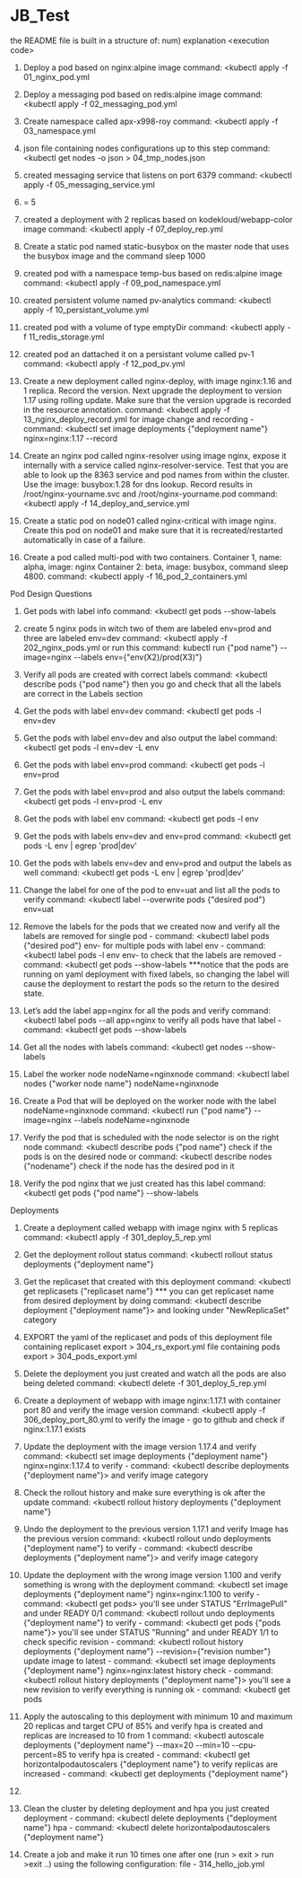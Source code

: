 # JB_Test
the README file is built in a structure of:
num) explanation
\<execution code\>


1) Deploy a pod based on nginx:alpine image
command: \<kubectl apply -f 01_nginx_pod.yml

2) Deploy a messaging pod based on redis:alpine image
command: \<kubectl apply -f 02_messaging_pod.yml

3) Create namespace called apx-x998-roy
command: \<kubectl apply -f 03_namespace.yml

4) json file containing nodes configurations up to this step
command: \<kubectl get nodes -o json > 04_tmp_nodes.json

5) created messaging service that listens on port 6379
command: \<kubectl apply -f 05_messaging_service.yml

6) = 5

7) created a deployment with 2 replicas based on kodekloud/webapp-color image
command: \<kubectl apply -f 07_deploy_rep.yml

8) Create a static pod named static-busybox on the master node that uses the busybox
image and the command sleep 1000


9) created pod with a namespace temp-bus based on redis:alpine image
command: \<kubectl apply -f 09_pod_namespace.yml

10) created persistent volume named pv-analytics
command: \<kubectl apply -f 10_persistant_volume.yml

11) created pod with a volume of type emptyDir
command: \<kubectl apply -f 11_redis_storage.yml

12) created pod an dattached it on a persistant volume called pv-1
command: \<kubectl apply -f 12_pod_pv.yml

13) Create a new deployment called nginx-deploy, with image nginx:1.16 and 1 replica. Record the version. Next upgrade the deployment to version 1.17 using rolling update. Make sure that the version upgrade is recorded in the resource annotation.
command: \<kubectl apply -f 13_nginx_deploy_record.yml
for image change and recording - command: \<kubectl set image deployments {"deployment name"} nginx=nginx:1.17 --record

14) Create an nginx pod called nginx-resolver using image nginx, expose it internally with a service called nginx-resolver-service. Test that you are able to look up the 8363 service and pod names from within the cluster. Use the image: busybox:1.28 for dns lookup. Record results in /root/nginx-yourname.svc and /root/nginx-yourname.pod
command: \<kubectl apply -f 14_deploy_and_service.yml


15) Create a static pod on node01 called nginx-critical with image nginx. Create this pod
on node01 and make sure that it is recreated/restarted automatically in case of a
failure.

16) Create a pod called multi-pod with two containers.
Container 1, name: alpha, image: nginx
Container 2: beta, image: busybox, command sleep 4800.
command: \<kubectl apply -f 16_pod_2_containers.yml


Pod Design Questions

1) Get pods with label info
command: \<kubectl get pods --show-labels

2) create 5 nginx pods in witch two of them are labeled env=prod and three are labeled env=dev
command: \<kubectl apply -f 202_nginx_pods.yml
or run this command: kubectl run {"pod name"} --image=nginx --labels env={"env(X2)/prod(X3)"}

3) Verify all pods are created with correct labels
command: \<kubectl describe pods {"pod name"}
then you go and check that all the labels are correct in the Labels section

4) Get the pods with label env=dev
command: \<kubectl get pods -l env=dev

5) Get the pods with label env=dev and also output the label
command: \<kubectl get pods -l env=dev -L env

6) Get the pods with label env=prod
command: \<kubectl get pods -l env=prod

7) Get the pods with label env=prod and also output the labels
command: \<kubectl get pods -l env=prod -L env

8) Get the pods with label env
command: \<kubectl get pods -l env

9) Get the pods with labels env=dev and env=prod
command: \<kubectl get pods -L env | egrep 'prod|dev'

10) Get the pods with labels env=dev and env=prod and output the labels as well
command: \<kubectl get pods -L env | egrep 'prod|dev'

11) Change the label for one of the pod to env=uat and list all the pods to verify
command: \<kubectl label --overwrite pods {"desired pod"} env=uat

12) Remove the labels for the pods that we created now and verify all the labels are removed
for single pod - command: \<kubectl label pods {"desired pod"} env-
for multiple pods with label env - command: \<kubectl label pods -l env env-
to check that the labels are removed - command: \<kubectl get pods --show-labels
***notice that the pods are running on yaml deployment with fixed labels, so changing the label will cause the deployment to restart the pods so the return to the desired state.

13) Let’s add the label app=nginx for all the pods and verify 
command: \<kubectl label pods --all app=nginx
to verify all pods have that label - command: \<kubectl get pods --show-labels

14) Get all the nodes with labels
command: \<kubectl get nodes --show-labels

15) Label the worker node nodeName=nginxnode
command: \<kubectl label nodes {"worker node name"} nodeName=nginxnode         

16) Create a Pod that will be deployed on the worker node with the label nodeName=nginxnode
command: \<kubectl run {"pod name"} --image=nginx --labels nodeName=nginxnode

17) Verify the pod that is scheduled with the node selector is on the right node
command: \<kubectl describe pods {"pod name"}
check if the pods is on the desired node
or command: \<kubectl describe nodes {"nodename"}
check if the node has the desired pod in it

18) Verify the pod nginx that we just created has this label
command: \<kubectl get pods {"pod name"} --show-labels


Deployments

1) Create a deployment called webapp with image nginx with 5 replicas
command: \<kubectl apply -f 301_deploy_5_rep.yml

2) Get the deployment rollout status
command: \<kubectl rollout status deployments {"deployment name"}

3) Get the replicaset that created with this deployment
command: \<kubectl get replicasets {"replicaset name"}
*** you can get replicaset name from desired deployment by doing command: \<kubectl describe deployment {"deployment name"}\> and looking under "NewReplicaSet" category

4) EXPORT the yaml of the replicaset and pods of this deployment
file containing replicaset export > 304_rs_export.yml
file containing pods export > 304_pods_export.yml

5) Delete the deployment you just created and watch all the pods are also being deleted
command: \<kubectl delete -f 301_deploy_5_rep.yml

6) Create a deployment of webapp with image nginx:1.17.1 with container port 80 and verify the image version
command: \<kubectl apply -f 306_deploy_port_80.yml
to verify the image - go to github and check if nginx:1.17.1 exists

7) Update the deployment with the image version 1.17.4 and verify
command: \<kubectl set image deployments {"deployment name"} nginx=nginx:1.17.4
to verify - command: \<kubectl describe deployments {"deployment name"}\> and verify image category

8) Check the rollout history and make sure everything is ok after the update
command: \<kubectl rollout history deployments {"deployment name"}

9) Undo the deployment to the previous version 1.17.1 and verify Image has the previous version
command: \<kubectl rollout undo deployments {"deployment name"}
to verify - command: \<kubectl describe deployments {"deployment name"}\> and verify image category

10) Update the deployment with the wrong image version 1.100 and verify something is wrong with the deployment
command: \<kubectl set image deployments {"deployment name"} nginx=nginx:1.100
to verify - command: \<kubectl get pods\> you'll see under STATUS "ErrImagePull" and under READY 0/1
command: \<kubectl rollout undo deployments {"deployment name"}
to verify - command: \<kubectl get pods {"pods name"}\> you'll see under STATUS "Running" and under READY 1/1
to check specific revision - command: \<kubectl rollout history deployments {"deployment name"} --revision={"revision number"}
update image to latest - command: \<kubectl set image deployments {"deployment name"} nginx=nginx:latest
history check - command: \<kubectl rollout history deployments {"deployment name"}\> you'll see a new revision
to verify everything is running ok - command: \<kubectl get pods

11) Apply the autoscaling to this deployment with minimum 10 and maximum 20 replicas and target CPU of 85% and verify hpa is created and replicas are increased to 10 from 1
command: \<kubectl autoscale deployments {"deployment name"} --max=20 --min=10 --cpu-percent=85
to verify hpa is created - command: \<kubectl get horizontalpodautoscalers {"deployment name"}
to verify replicas are increased - command: \<kubectl get deployments {"deployment name"}

12)

13) Clean the cluster by deleting deployment and hpa you just created
deployment - command: \<kubectl delete deployments {"deployment name"}
hpa - command: \<kubectl delete horizontalpodautoscalers {"deployment name"}


14) Create a job and make it run 10 times one after one (run > exit > run >exit ..) using the following configuration:
file - 314_hello_job.yml
